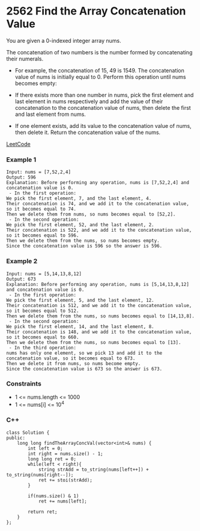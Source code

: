 # 2562 Find the Array Concatenation Value

You are given a 0-indexed integer array nums.

The concatenation of two numbers is the number formed by concatenating their numerals.

* For example, the concatenation of 15, 49 is 1549.
The concatenation value of nums is initially equal to 0. Perform this operation until nums becomes empty:

* If there exists more than one number in nums, pick the first element and last element in nums respectively and add the value of their concatenation to the concatenation value of nums, then delete the first and last element from nums.
* If one element exists, add its value to the concatenation value of nums, then delete it.
Return the concatenation value of the nums.

[LeetCode](https://leetcode.cn/problems/find-the-array-concatenation-value/)

### Example 1

```
Input: nums = [7,52,2,4]
Output: 596
Explanation: Before performing any operation, nums is [7,52,2,4] and concatenation value is 0.
 - In the first operation:
We pick the first element, 7, and the last element, 4.
Their concatenation is 74, and we add it to the concatenation value, so it becomes equal to 74.
Then we delete them from nums, so nums becomes equal to [52,2].
 - In the second operation:
We pick the first element, 52, and the last element, 2.
Their concatenation is 522, and we add it to the concatenation value, so it becomes equal to 596.
Then we delete them from the nums, so nums becomes empty.
Since the concatenation value is 596 so the answer is 596.
```

### Example 2

```
Input: nums = [5,14,13,8,12]
Output: 673
Explanation: Before performing any operation, nums is [5,14,13,8,12] and concatenation value is 0.
 - In the first operation:
We pick the first element, 5, and the last element, 12.
Their concatenation is 512, and we add it to the concatenation value, so it becomes equal to 512.
Then we delete them from the nums, so nums becomes equal to [14,13,8].
 - In the second operation:
We pick the first element, 14, and the last element, 8.
Their concatenation is 148, and we add it to the concatenation value, so it becomes equal to 660.
Then we delete them from the nums, so nums becomes equal to [13].
 - In the third operation:
nums has only one element, so we pick 13 and add it to the concatenation value, so it becomes equal to 673.
Then we delete it from nums, so nums become empty.
Since the concatenation value is 673 so the answer is 673.
```

### Constraints

* 1 <= nums.length <= 1000
* 1 <= nums[i] <= 10<sup>4</sup>



### C++ 

```
class Solution {
public:
    long long findTheArrayConcVal(vector<int>& nums) {
        int left = 0;
        int right = nums.size() - 1;
        long long ret = 0;
        while(left < right){
            string strAdd = to_string(nums[left++]) + to_string(nums[right--]);
            ret += stoi(strAdd);
        }

        if(nums.size() & 1)
            ret += nums[left];

        return ret;
    }
};
```